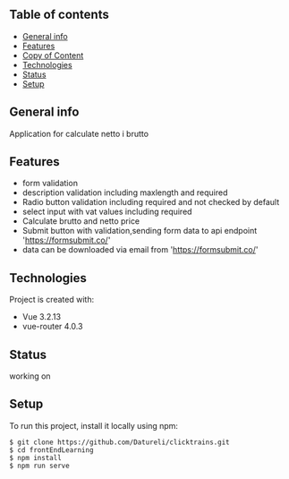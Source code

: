 ## Table of contents
* [General info](#general-info)
* [Features](#features)
* [Copy of Content](#Copy-of-content)
* [Technologies](#technologies)
* [Status](#status)
* [Setup](#setup)

## General info
Application for calculate netto i brutto

## Features
* form validation
* description validation  including maxlength and required
* Radio button validation including required and not checked by default
* select input with vat values including required
* Calculate brutto and netto price
* Submit button with validation,sending form data to api endpoint 'https://formsubmit.co/'
* data can be downloaded via email from 'https://formsubmit.co/'


## Technologies
Project is created with:
* Vue 3.2.13
* vue-router 4.0.3

## Status
working on
	
## Setup
To run this project, install it locally using npm:

```
$ git clone https://github.com/Datureli/clicktrains.git
$ cd frontEndLearning
$ npm install
$ npm run serve
```

